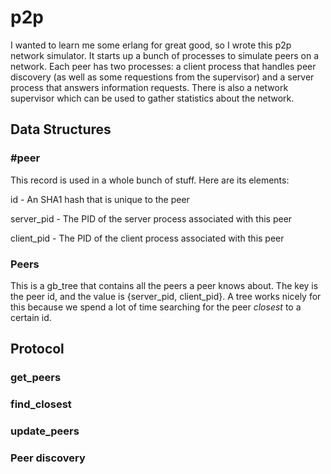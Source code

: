 # p2p
I wanted to learn me some erlang for great good, so I wrote this p2p network simulator. It starts up a bunch of processes to simulate peers on a network. Each peer has two processes: a client process that handles peer discovery (as well as some requestions from the supervisor) and a server process that answers information requests. There is also a network supervisor which can be used to gather statistics about the network.

## Data Structures

### \#peer
This record is used in a whole bunch of stuff. Here are its elements:

id - An SHA1 hash that is unique to the peer

server\_pid - The PID of the server process associated with this peer

client\_pid - The PID of the client process associated with this peer


### Peers
This is a gb\_tree that contains all the peers a peer knows about. The key is the peer id, and the value is {server\_pid, client\_pid}. A tree works nicely for this because we spend a lot of time searching for the peer *closest* to a certain id.

## Protocol
### get\_peers
### find\_closest
### update\_peers

### Peer discovery
